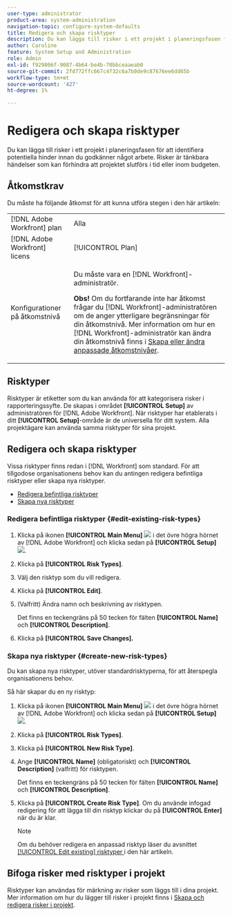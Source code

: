 ```yaml
---
user-type: administrator
product-area: system-administration
navigation-topic: configure-system-defaults
title: Redigera och skapa risktyper
description: Du kan lägga till risker i ett projekt i planeringsfasen för att identifiera potentiella hinder innan du godkänner något arbete. Risker är tänkbara händelser som kan förhindra att projektet slutförs i tid eller inom budgeten.
author: Caroline
feature: System Setup and Administration
role: Admin
exl-id: f929806f-9087-4b64-be4b-70bbceaaeab0
source-git-commit: 2fd772ffc667c4f32c6a7b0de9c87676ee6dd65b
workflow-type: tm+mt
source-wordcount: '427'
ht-degree: 1%

---
```


# Redigera och skapa risktyper

<!--DON'T DELETE, DRAFT OR HIDE THIS ARTICLE. IT IS LINKED TO THE PRODUCT, THROUGH THE CONTEXT SENSITIVE HELP LINKS.-->

Du kan lägga till risker i ett projekt i planeringsfasen för att identifiera potentiella hinder innan du godkänner något arbete. Risker är tänkbara händelser som kan förhindra att projektet slutförs i tid eller inom budgeten.

## Åtkomstkrav

Du måste ha följande åtkomst för att kunna utföra stegen i den här artikeln:

<table style="table-layout:auto"> 
 <col> 
 <col> 
 <tbody> 
  <tr> 
   <td role="rowheader">[!DNL Adobe Workfront] plan</td> 
   <td>Alla</td> 
  </tr> 
  <tr> 
   <td role="rowheader">[!DNL Adobe Workfront] licens</td> 
   <td>[!UICONTROL Plan]</td> 
  </tr> 
  <tr> 
   <td role="rowheader">Konfigurationer på åtkomstnivå</td> 
   <td> <p>Du måste vara en [!DNL Workfront]-administratör.</p> <p><b>Obs!</b> Om du fortfarande inte har åtkomst frågar du [!DNL Workfront]-administratören om de anger ytterligare begränsningar för din åtkomstnivå. Mer information om hur en [!DNL Workfront]-administratör kan ändra din åtkomstnivå finns i <a href="../../../administration-and-setup/add-users/configure-and-grant-access/create-modify-access-levels.md" class="MCXref xref">Skapa eller ändra anpassade åtkomstnivåer</a>.</p> </td> 
  </tr> 
 </tbody> 
</table>

## Risktyper

Risktyper är etiketter som du kan använda för att kategorisera risker i rapporteringssyfte. De skapas i området **[!UICONTROL Setup]** av administratören för [!DNL Adobe Workfront]. När risktyper har etablerats i ditt **[!UICONTROL Setup]**-område är de universella för ditt system. Alla projektägare kan använda samma risktyper för sina projekt.

## Redigera och skapa risktyper

Vissa risktyper finns redan i [!DNL Workfront] som standard. För att tillgodose organisationens behov kan du antingen redigera befintliga risktyper eller skapa nya risktyper.

* [Redigera befintliga risktyper](#edit-existing-risk-types)
* [Skapa nya risktyper](#create-new-risk-types)

### Redigera befintliga risktyper {#edit-existing-risk-types}

1. Klicka på ikonen **[!UICONTROL Main Menu]** ![](assets/main-menu-icon.png) i det övre högra hörnet av [!DNL Adobe Workfront] och klicka sedan på **[!UICONTROL Setup]** ![](assets/gear-icon-settings.png).

1. Klicka på **[!UICONTROL Risk Types]**.
1. Välj den risktyp som du vill redigera.
1. Klicka på **[!UICONTROL Edit]**.
1. (Valfritt) Ändra namn och beskrivning av risktypen.

   Det finns en teckengräns på 50 tecken för fälten **[!UICONTROL Name]** och **[!UICONTROL Description]**.

1. Klicka på **[!UICONTROL Save Changes].**

### Skapa nya risktyper {#create-new-risk-types}

Du kan skapa nya risktyper, utöver standardrisktyperna, för att återspegla organisationens behov.

Så här skapar du en ny risktyp:

1. Klicka på ikonen **[!UICONTROL Main Menu]** ![](assets/main-menu-icon.png) i det övre högra hörnet av [!DNL Adobe Workfront] och klicka sedan på **[!UICONTROL Setup]** ![](assets/gear-icon-settings.png).

1. Klicka på **[!UICONTROL Risk Types]**.
1. Klicka på **[!UICONTROL New Risk Type]**.
1. Ange **[!UICONTROL Name]** (obligatoriskt) och **[!UICONTROL Description]** (valfritt) för risktypen.

   Det finns en teckengräns på 50 tecken för fälten **[!UICONTROL Name]** och **[!UICONTROL Description]**.

1. Klicka på **[!UICONTROL Create Risk Type]**. Om du använde infogad redigering för att lägga till din risktyp klickar du på **[!UICONTROL Enter]** när du är klar.

   >[!NOTE]
   >
   >Om du behöver redigera en anpassad risktyp läser du avsnittet [[!UICONTROL Edit existing] risktyper ](#edit-existing-risk-types) i den här artikeln.

## Bifoga risker med risktyper i projekt

Risktyper kan användas för märkning av risker som läggs till i dina projekt. Mer information om hur du lägger till risker i projekt finns i [Skapa och redigera risker i projekt](../../../manage-work/projects/define-a-business-case/create-edit-risks-on-projects.md).
